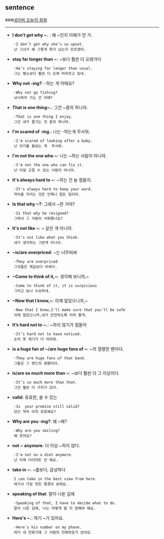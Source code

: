 ## sentence
###[네이버 오늘의 회화](http://m.wordbook.naver.com/endic/today/conversation.nhn)
- - -
+ **I don’t get why ~.** : 왜 ~인지 이해가 안 가.
~~~~
    ☞I don’t get why she’s so upset.
    난 그녀가 왜 그렇게 화가 났는지 모르겠어.
~~~~

+ **stay far longer than ~**: ~보다 훨씬 더 오래가다
~~~~
    ☞He’s staying far longer than usual.
    그는 평소보다 훨씬 더 오래 머무르고 있네.
~~~~

+ **Why not -ing?**: -하는 게 어때요?
~~~~
    ☞Why not go fishing?
    낚시하러 가는 건 어때?
~~~~

+ **That is one thing~.**: 그건 ~중의 하나야.
~~~~
    ☞That is one thing I enjoy.
    그건 내가 즐기는 것 중의 하나야.
~~~~

+ **I'm scared of -ing.**: 나는 -하는게 무서워.
~~~~
    ☞I'm scared of looking after a baby.
    난 아기를 돌보는 게  무서워.
~~~~

+ **I'm not the one who ~**: 나는 ~하는 사람이 아니야.
~~~~
    ☞I'm not the one who can fix it.
    난 이걸 고칠 수 있는 사람이 아니야.
~~~~

+ **It's always hard to ~**: ~하는 건 늘 힘들지.
~~~~
    ☞It's always hard to keep your word.
    약속을 지키는 것은 언제나 힘든 일이야.
~~~~

+ **Is that why ~?**: 그래서 ~한 거야?
~~~~    
    ☞Is that why he resigned?
    그래서 그 사람이 사퇴했나요?
~~~~

+ **It's not like ~**: ~ 같은 게 아니야.
~~~~
    ☞It's not like what you think.
    네가 생각하는 그런게 아니야.
~~~~

+ **~is/are overpriced**: ~는 너무비싸
~~~~
    ☞They are overpriced
    그것들은 제값보다 비싸다.
~~~~

+ **~Come to think of it,~**: 생각해 보니까,~
~~~~
    ☞Come to think of it, it is surpicious
    그러고 보니 수상하네.
~~~~

+ **~Now that I know,~**: 이제 알았으니까,~
~~~~
    ☞Now that I know,I'll make sure that you'll be safe
    이제 알았으니까,네가 안전하도록 지켜 줄게.
~~~~

+ **It’s hard not to ~.**: ~하지 않기가 힘들어
~~~~
    ☞It’s hard not to have noticed.
    눈치 못 채기가 더 어려워.
~~~~

+ **is a huge fan of ~/are huge fans of ~**: ~의 열렬한 팬이다.
~~~~
    ☞They are huge fans of that band.
    그들은 그 밴드의 광팬이야.
~~~~

+ **is/are so much more than ~**: ~보다 훨씬 더 그 이상이다.
~~~~
    ☞It’s so much more than that.
    그건 훨씬 더 가치가 있어.
~~~~

+ **valid**: 유효한, 쓸 수 있는
~~~~
    ☞Is  your promise still valid?
    당신 약속 아직 유효해요?
~~~~

+ **Why are you -ing?**: 왜 ~해?
~~~~
    ☞Why are you smiling?
    왜 웃어요?
~~~~

+ **not ~ anymore**: 더 이상 ~하지 않다.
~~~~
    ☞I'm not on a diet anymore.
    난 이제 다이어트 안 해요.
~~~~

+ **take in ~**: ~를보다, 감상하다
~~~~
    I can take in the best view from here.
    여기서 가장 멋진 풍경이 보여요.
~~~~

+ **speaking of that**: 말이 나온 김에
~~~~
    ☞Speaking of that, I have to decide what to do.
    말이 나온 김에, 나는 어떻게 할 지 정해야 해요.
~~~~

+ **Here's ~.**: 여기 ~가 있어요.
~~~~
    ☞Here's his number on my phone.
    여기 내 전화기에 그 사람의 전화번호가 있어요.
~~~~
